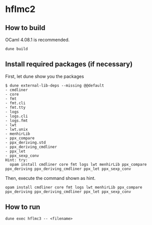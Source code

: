 # hflmc2

## How to build


OCaml 4.08.1 is recommended.

```
dune build
```


## Install required packages (if necessary)

First, let dune show you the packages

```
$ dune external-lib-deps --missing @@default
- cmdliner
- core
- fmt
- fmt.cli
- fmt.tty
- logs
- logs.cli
- logs.fmt
- lwt
- lwt.unix
- menhirLib
- ppx_compare
- ppx_deriving.std
- ppx_deriving_cmdliner
- ppx_let
- ppx_sexp_conv
Hint: try:
  opam install cmdliner core fmt logs lwt menhirLib ppx_compare ppx_deriving ppx_deriving_cmdliner ppx_let ppx_sexp_conv
```

Then, execute the command shown as hint.

```
opam install cmdliner core fmt logs lwt menhirLib ppx_compare ppx_deriving ppx_deriving_cmdliner ppx_let ppx_sexp_conv
```

## How to run

```
dune exec hflmc3 -- <filename>
```
